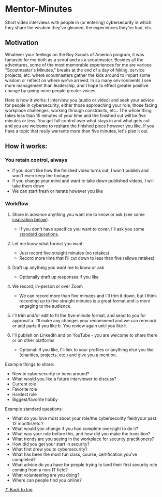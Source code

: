 # Mentor-Minutes
Short video interviews with people in (or entering) cybersecurity in which they share the wisdom they've gleaned, the experiences they've had, etc.


## Motivation
Whatever your feelings on the Boy Scouts of America program, it was fantastic for me both as a scout and as a scoutmaster. Besides all the adventures, some of the most memorable experiences for me are various "Scoutmaster's Minutes," breaks at the end of a day of hiking, service projects, etc. where scoutmasters gather the kids around to impart some wisdom or reflect on where we've arrived. In so many environments I see more management than leadership, and I hope to effect greater positive change by giving more people greater voices.

Here is how it works: I interview you (audio or video) and seek your advice for people in cybersecurity, either those approaching your role, those facing workplace challenges, working through constraints, etc.. The whole thing takes less than 15 minutes of your time and the finished cut will be five minutes or less. You get full control over what stays in and what gets cut and you are welcome to reshare the finished piece however you like. If you have a topic that really warrants more than five minutes, let's plan it out.

## How it works:

### You retain control, always
- If you don't like how the finished video turns out, I won't publish and won't even keep the footage
- If you change your mind and want to take down published videos, I will take them down
- We can start fresh or iterate however you like

### Workflow
1. Share in advance anything you want me to know or ask (see some [inspiration below](#Example-things-to-share)).
    - If you don't have specifics you want to cover, I'll ask you some [standard questions](#Example-standard-questions).

1. Let me know what format you want:
    - Just record five straight minutes (no retakes)
    - Record more time that I'll cut down to less than five (allows retakes)
1. Draft up anything you want me to know or ask
    - Optionally draft up responses if you like
1. We record, in-person or over Zoom
    - We can record more than five minutes and I'll trim it down, but I think recording up to five straight minutes is a great format and is more engaging to the audience. 
1. I'll trim and/or edit to fit the five-minute format, and send to you for approval
    a. I'll make any changes your recommend and we can rerecord or add parts if you like
    b. You review again until you like it
1. I'll publish on LinkedIn and on YouTube - you are welcome to share there or on other platforms
    - Optional: If you like, I'll link to your profiles or anything else you like (charities, projects, etc.) and give you a mention. 

Example things to share:
- New to cybersecurity or been around?
- What would you like a future interviewer to discuss?
- Current role
- Favorite role
- Hardest role
- Biggest/favorite hobby

Example standard questions:
- What do you love most about your role/the cybersecurity field/your past 12 months/etc.?
- What would you change if you had complete oversight to do it?
- What was your role before this, and how did you make the transition?
- What trends are you seeing in the workplace for security practitioners?
- How did you get your start in security?
- What first drew you to cybersecurity?
- What has been the most fun class, course, certification you've completed?
- What advice do you have for people trying to land their first security role coming from a non-IT field?
- What volunteering are you doing?
- Where can people find you online?

[↑ Back to top](#mentor-minutes)
